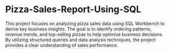 # Pizza-Sales-Report-Using-SQL
This project focuses on analyzing pizza sales data using SQL Workbench to derive key business insights. The goal is to identify ordering patterns, revenue trends, and top-selling pizzas to help optimize business decisions. By utilizing structured queries and data analysis techniques, the project provides a clear understanding of sales performance.
